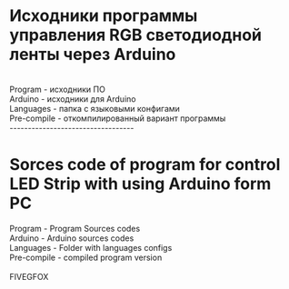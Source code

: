 <h1>Исходники программы управления RGB светодиодной ленты через Arduino</h1><br>
Program - исходники ПО<br>
Arduino - исходники для Arduino<br> 
Languages - папка с языковыми конфигами<br>
Pre-compile - откомпилированный вариант программы<br>
----------------------------------<br>
<h1>Sorces code of program for control LED Strip with using Arduino form PC</h1>
Program -  Program Sources codes<br>
Arduino - Arduino sources codes<br>
Languages - Folder with languages configs<br>
Pre-compile - compiled program version<br>
<br>
FIVEGFOX
